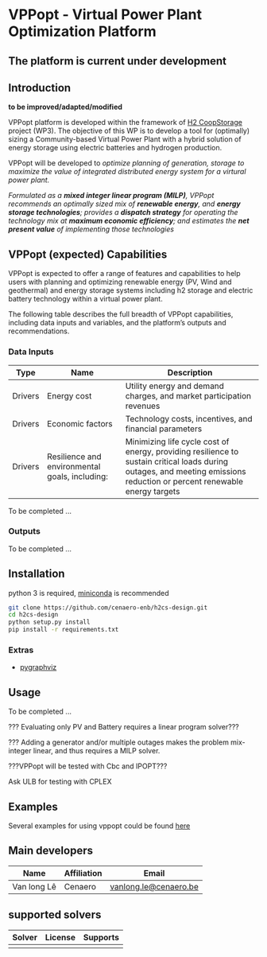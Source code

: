 # VPPopt - Virtual Power Plant Optimization Platform

## The platform is current under development

## Introduction

__to be improved/adapted/modified__

VPPopt platform is developed within the framework of [H2 CoopStorage](https://h2coopstorage.eu) project (WP3). The objective of this WP is to develop a tool for (optimally) sizing a Community-based Virtual Power Plant with a hybrid solution of energy storage using electric batteries and hydrogen production.

VPPopt will be developed to *optimize planning of generation, storage to maximize the value of integrated distributed energy system for a virtural power plant.*

*Formulated as a **mixed integer linear program (MILP)**, VPPopt recommends an optimally sized mix of **renewable energy**, and **energy storage technologies**; provides a **dispatch strategy** for operating the technology mix at **maximum economic efficiency**; and estimates the **net present value** of implementing those technologies*

## VPPopt (expected) Capabilities

VPPopt is expected to offer a range of features and capabilities to help users with planning and optimizing renewable energy (PV, Wind and geothermal) and energy storage systems including h2 storage and electric battery technology within a virtual power plant.

The following table describes the full breadth of VPPopt capabilities, including data inputs and variables, and the platform’s outputs and recommendations.

### Data Inputs

|Type |Name| Description|
|-------|-----------|-----------|
|Drivers|Energy cost|Utility energy and demand charges, and market participation revenues|
|Drivers|Economic factors|Technology costs, incentives, and financial parameters|
|Drivers|Resilience and environmental goals, including:|Minimizing life cycle cost of energy, providing resilience to sustain critical loads during outages, and meeting emissions reduction or percent renewable energy targets|

To be completed ...

### Outputs

To be completed ...

## Installation

python 3 is required, [miniconda](https://docs.conda.io/en/latest/miniconda.html) is recommended

```bash
git clone https://github.com/cenaero-enb/h2cs-design.git
cd h2cs-design
python setup.py install
pip install -r requirements.txt
```

### Extras

- [pygraphviz](https://github.com/pygraphviz/pygraphviz/blob/main/INSTALL.txt)

## Usage

To be completed ...

??? Evaluating only PV and Battery requires a linear program solver???

??? Adding a generator and/or multiple outages makes the problem mix-integer linear, and thus requires a MILP solver.

???VPPopt will be tested with Cbc and IPOPT???

Ask ULB for testing with CPLEX

## Examples

Several examples for using vppopt could be found [here](examples)

## Main developers

|Name|Affiliation|Email|
|-----|-----|-----|
|Van long Lê|Cenaero|vanlong.le@cenaero.be|

## supported solvers

|Solver|License|Supports|
|------|-----|------|
||||
